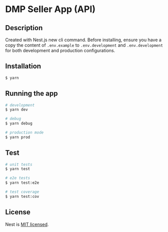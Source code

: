 # DMP Seller App (API)

## Description

Created with Nest.js new cli command. Before installing, ensure you have a copy the content of `.env.example` to `.env.development` and `.env.development` for both development and production configurations.

## Installation

```bash
$ yarn
```

## Running the app

```bash
# development
$ yarn dev

# debug
$ yarn debug

# production mode
$ yarn prod
```

## Test

```bash
# unit tests
$ yarn test

# e2e tests
$ yarn test:e2e

# test coverage
$ yarn test:cov
```

## License

Nest is [MIT licensed](LICENSE).

